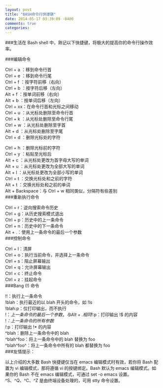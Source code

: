 ```yaml
---  
layout: post  
title: "BASH命令行快捷键"  
date: 2014-05-17 03:39:09 -0400  
comments: true  
categories:   
---  
```

###生活在 Bash shell 中，熟记以下快捷键，将极大的提高你的命令行操作效率。  
  
###编辑命令  
  
Ctrl + a ：移到命令行首  
Ctrl + e ：移到命令行尾  
Ctrl + f ：按字符前移（右向）  
Ctrl + b ：按字符后移（左向）  
Alt + f ：按单词前移（右向）  
Alt + b ：按单词后移（左向）  
Ctrl + xx：在命令行首和光标之间移动  
Ctrl + u ：从光标处删除至命令行首  
Ctrl + k ：从光标处删除至命令行尾  
Ctrl + w ：从光标处删除至字首  
Alt + d ：从光标处删除至字尾  
Ctrl + d ：删除光标处的字符  
<!--more-->
Ctrl + h ：删除光标前的字符  
Ctrl + y ：粘贴至光标后  
Alt + c ：从光标处更改为首字母大写的单词  
Alt + u ：从光标处更改为全部大写的单词  
Alt + l ：从光标处更改为全部小写的单词  
Ctrl + t ：交换光标处和之前的字符  
Alt + t ：交换光标处和之前的单词  
Alt + Backspace：与 Ctrl + w 相同类似，分隔符有些差别  
###重新执行命令  
  
Ctrl + r：逆向搜索命令历史  
Ctrl + g：从历史搜索模式退出  
Ctrl + p：历史中的上一条命令  
Ctrl + n：历史中的下一条命令  
Alt + .：使用上一条命令的最后一个参数  
###控制命令  
  
Ctrl + l：清屏  
Ctrl + o：执行当前命令，并选择上一条命令  
Ctrl + s：阻止屏幕输出  
Ctrl + q：允许屏幕输出  
Ctrl + c：终止命令  
Ctrl + z：挂起命令  
###Bang (!) 命令  
  
!!：执行上一条命令  
!blah：执行最近的以 blah 开头的命令，如 !ls  
!blah:p：仅打印输出，而不执行  
!$：上一条命令的最后一个参数，与 Alt + . 相同  
!$:p：打印输出 !$ 的内容  
!*：上一条命令的所有参数  
!*:p：打印输出 !* 的内容  
^blah：删除上一条命令中的 blah  
^blah^foo：将上一条命令中的 blah 替换为 foo  
^blah^foo^：将上一条命令中所有的 blah 都替换为 foo  
###友情提示：  
  
以上介绍的大多数 Bash 快捷键仅当在 emacs 编辑模式时有效，若你将 Bash 配置为 vi 编辑模式，那将遵循 vi 的按键绑定。Bash 默认为 emacs 编辑模式。如果你的 Bash 不在 emacs 编辑模式，可通过 set -o emacs 设置。  
^S、^Q、^C、^Z 是由终端设备处理的，可用 stty 命令设置。  
